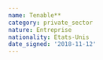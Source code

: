 ```yaml
---
name: Tenable**
category: private_sector
nature: Entreprise
nationality: Etats-Unis
date_signed: '2018-11-12'
---
```

    